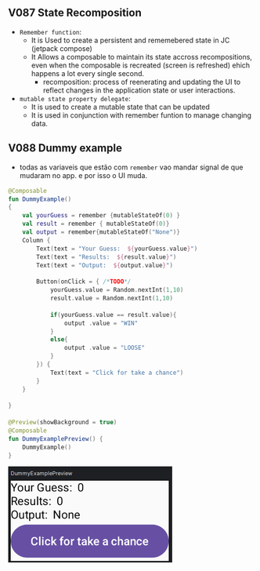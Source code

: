 ## V087 State Recomposition
- `Remember function`:
  - It is Used to create a persistent and rememebered state in JC (jetpack compose)
  - It Allows a composable to maintain its state accross recompositions, even when the composable is recreated (screen is refreshed) ehich happens a lot every single second.
    - recomposition: process of reenerating and updating the UI to reflect changes in the application state or user interactions.
- `mutable state property delegate`:
  - It is used to create a mutable state that can be updated
  - It is used in conjunction with remember funtion to manage changing data.

## V088 Dummy example
- todas as variaveis que estão com `remember` vao mandar signal de que mudaram no app. e por isso o UI muda.
``` kt
@Composable
fun DummyExample()
{
    val yourGuess = remember {mutableStateOf(0) }
    val result = remember { mutableStateOf(0)}
    val output = remember{mutableStateOf("None")}
    Column {
        Text(text = "Your Guess:  ${yourGuess.value}")
        Text(text = "Results:  ${result.value}")
        Text(text = "Output:  ${output.value}")

        Button(onClick = { /*TODO*/
            yourGuess.value = Random.nextInt(1,10)
            result.value = Random.nextInt(1,10)

            if(yourGuess.value == result.value){
                output .value = "WIN"
            }
            else{
                output .value = "LOOSE"
            }
        }) {
            Text(text = "Click for take a chance")
        }
    }

}

@Preview(showBackground = true)
@Composable
fun DummyExamplePreview() {
    DummyExample()
}
```

![alt text](V088a.png)